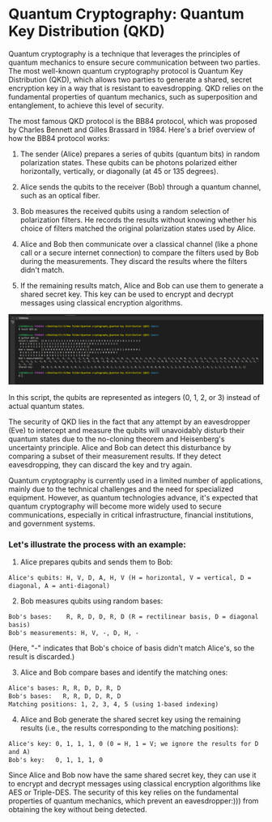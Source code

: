 # Quantum Cryptography: Quantum Key Distribution (QKD)
Quantum cryptography is a technique that leverages the principles of quantum mechanics to ensure secure communication between two parties. The most well-known quantum cryptography protocol is Quantum Key Distribution (QKD), which allows two parties to generate a shared, secret encryption key in a way that is resistant to eavesdropping. QKD relies on the fundamental properties of quantum mechanics, such as superposition and entanglement, to achieve this level of security.

The most famous QKD protocol is the BB84 protocol, which was proposed by Charles Bennett and Gilles Brassard in 1984. Here's a brief overview of how the BB84 protocol works:

1. The sender (Alice) prepares a series of qubits (quantum bits) in random polarization states. These qubits can be photons polarized either horizontally, vertically, or diagonally (at 45 or 135 degrees).

2. Alice sends the qubits to the receiver (Bob) through a quantum channel, such as an optical fiber.

3. Bob measures the received qubits using a random selection of polarization filters. He records the results without knowing whether his choice of filters matched the original polarization states used by Alice.

4. Alice and Bob then communicate over a classical channel (like a phone call or a secure internet connection) to compare the filters used by Bob during the measurements. They discard the results where the filters didn't match.

5. If the remaining results match, Alice and Bob can use them to generate a shared secret key. This key can be used to encrypt and decrypt messages using classical encryption algorithms.

![Alt text](Media/Screenshot%202023-05-03%20000836.png)

In this script, the qubits are represented as integers (0, 1, 2, or 3) instead of actual quantum states.

The security of QKD lies in the fact that any attempt by an eavesdropper (Eve) to intercept and measure the qubits will unavoidably disturb their quantum states due to the no-cloning theorem and Heisenberg's uncertainty principle. Alice and Bob can detect this disturbance by comparing a subset of their measurement results. If they detect eavesdropping, they can discard the key and try again.

Quantum cryptography is currently used in a limited number of applications, mainly due to the technical challenges and the need for specialized equipment. However, as quantum technologies advance, it's expected that quantum cryptography will become more widely used to secure communications, especially in critical infrastructure, financial institutions, and government systems.


### Let's illustrate the process with an example:

1. Alice prepares qubits and sends them to Bob:

```
Alice's qubits: H, V, D, A, H, V (H = horizontal, V = vertical, D = diagonal, A = anti-diagonal)

```

2. Bob measures qubits using random bases:

```
Bob's bases:    R, R, D, D, R, D (R = rectilinear basis, D = diagonal basis)
Bob's measurements: H, V, -, D, H, -

```

(Here, "-" indicates that Bob's choice of basis didn't match Alice's, so the result is discarded.)

3. Alice and Bob compare bases and identify the matching ones:

```
Alice's bases: R, R, D, D, R, D
Bob's bases:   R, R, D, D, R, D
Matching positions: 1, 2, 3, 4, 5 (using 1-based indexing)

```

4. Alice and Bob generate the shared secret key using the remaining results (i.e., the results corresponding to the matching positions):

```
Alice's key: 0, 1, 1, 1, 0 (0 = H, 1 = V; we ignore the results for D and A)
Bob's key:   0, 1, 1, 1, 0

```

Since Alice and Bob now have the same shared secret key, they can use it to encrypt and decrypt messages using classical encryption algorithms like AES or Triple-DES. The security of this key relies on the fundamental properties of quantum mechanics, which prevent an eavesdropper:))) from obtaining the key without being detected.


